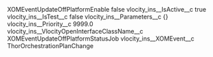 <?xml version="1.0" encoding="UTF-8"?>
<CustomMetadata xmlns="http://soap.sforce.com/2006/04/metadata" xmlns:xsi="http://www.w3.org/2001/XMLSchema-instance" xmlns:xsd="http://www.w3.org/2001/XMLSchema">
    <label>XOMEventUpdateOffPlatformEnable</label>
    <protected>false</protected>
    <values>
        <field>vlocity_ins__IsActive__c</field>
        <value xsi:type="xsd:boolean">true</value>
    </values>
    <values>
        <field>vlocity_ins__IsTest__c</field>
        <value xsi:type="xsd:boolean">false</value>
    </values>
    <values>
        <field>vlocity_ins__Parameters__c</field>
        <value xsi:type="xsd:string">{}</value>
    </values>
    <values>
        <field>vlocity_ins__Priority__c</field>
        <value xsi:type="xsd:double">9999.0</value>
    </values>
    <values>
        <field>vlocity_ins__VlocityOpenInterfaceClassName__c</field>
        <value xsi:type="xsd:string">XOMEventUpdateOffPlatformStatusJob</value>
    </values>
    <values>
        <field>vlocity_ins__XOMEvent__c</field>
        <value xsi:type="xsd:string">ThorOrchestrationPlanChange</value>
    </values>
</CustomMetadata>
